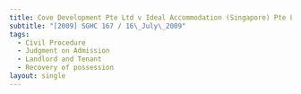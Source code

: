 ```yaml
---
title: Cove Development Pte Ltd v Ideal Accommodation (Singapore) Pte Ltd
subtitle: "[2009] SGHC 167 / 16\_July\_2009"
tags:
  - Civil Procedure
  - Judgment on Admission
  - Landlord and Tenant
  - Recovery of possession
layout: single
---
```


